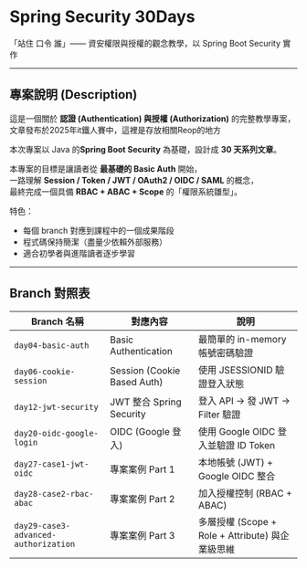# Spring Security 30Days

「站住 口令 誰」—— 資安權限與授權的觀念教學，以 Spring Boot Security 實作

---

## 專案說明 (Description)

這是一個關於 **認證 (Authentication) 與授權 (Authorization)** 的完整教學專案，文章發布於2025年it鐵人賽中，這裡是存放相關Reop的地方

本次專案以 Java 的**Spring Boot Security** 為基礎，設計成 **30 天系列文章**。  

本專案的目標是讓讀者從 **最基礎的 Basic Auth** 開始，  
一路理解 **Session / Token / JWT / OAuth2 / OIDC / SAML** 的概念，  
最終完成一個具備 **RBAC + ABAC + Scope** 的「權限系統雛型」。  

特色：
- 每個 branch 對應到課程中的一個成果階段  
- 程式碼保持簡潔（盡量少依賴外部服務）  
- 適合初學者與進階讀者逐步學習  

---

##  Branch 對照表

| Branch 名稱 | 對應內容 | 說明 |
|-------------|----------|------|
| `day04-basic-auth` | Basic Authentication | 最簡單的 in-memory 帳號密碼驗證 |
| `day06-cookie-session` | Session (Cookie Based Auth) | 使用 JSESSIONID 驗證登入狀態 |
| `day12-jwt-security` | JWT 整合 Spring Security | 登入 API → 發 JWT → Filter 驗證 |
| `day20-oidc-google-login` | OIDC (Google 登入) | 使用 Google OIDC 登入並驗證 ID Token |
| `day27-case1-jwt-oidc` | 專案案例 Part 1 | 本地帳號 (JWT) + Google OIDC 整合 |
| `day28-case2-rbac-abac` | 專案案例 Part 2 | 加入授權控制 (RBAC + ABAC) |
| `day29-case3-advanced-authorization` | 專案案例 Part 3 | 多層授權 (Scope + Role + Attribute) 與企業級思維 |
